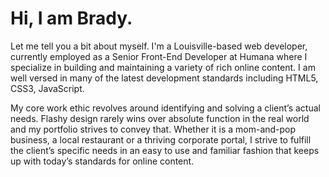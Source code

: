 # Hi, I am Brady.

Let me tell you a bit about myself. I'm a Louisville-based web developer, currently employed as a Senior Front-End Developer at Humana where I specialize in building and maintaining a variety of rich online content. I am well versed in many of the latest development standards including HTML5, CSS3, JavaScript.

My core work ethic revolves around identifying and solving a client’s actual needs. Flashy design rarely wins over absolute function in the real world and my portfolio strives to convey that. Whether it is a mom-and-pop business, a local restaurant or a thriving corporate portal, I strive to fulfill the client’s specific needs in an easy to use and familiar fashion that keeps up with today’s standards for online content.